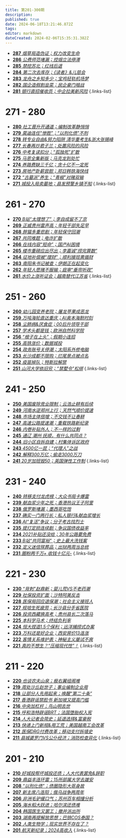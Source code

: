 ```yaml
---
title: 第201-300期
description: 
published: true
date: 2024-06-18T13:21:46.872Z
tags: 
editor: markdown
dateCreated: 2024-02-06T15:35:31.382Z
---
```


<!--# 291 - 300
- [**300** **](./201-300/300.md)
- [**299** **](./201-300/299.md)
- [**298** **](./201-300/298.md)
- [**297** **](./201-300/297.md)
- [**296** **](./201-300/296.md)
- [**295** **](./201-300/295.md)
- [**294** **](./201-300/294.md)
- [**293** **](./201-300/293.md)
- [**292** **](./201-300/292.md)
- [**291** **](./201-300/291.md)
{.links-list}

# 281 - 290
- [**290** **](./201-300/290.md)
- [**289** **](./201-300/289.md)
- [**288** **](./201-300/288.md)-->
- [**287** *烟草局造伪证；权力改变生命*](./201-300/287.md)
- [**286** *公费师范堵漏；控烟立法停滞*](./201-300/286.md)
- [**285** *禁挖苏北；红线后退*](./201-300/285.md)
- [**284** *第二次去库存；《读者》&儿慈会*](./201-300/284.md)
- [**283** *龙舟之乡知多少；宝鸡轻轨机场梦*](./201-300/283.md)
- [**282** *国企造假割韭菜；民企豪门暗战*](./201-300/282.md)
- [**281** *银行直招催收员；中企拉美新风险*](./201-300/281.md)
{.links-list}

# 271 - 280
- [**280** *社工晋升开通道；编制改革静悄悄*](./201-300/280.md)
- [**279** *莫迪连任“惨胜”；“以刑化债”不刑*](./201-300/279.md)
- [**278** *转专业自由&努力陷阱 清华重考生&浙大张锡峰*](./201-300/278.md)
- [**277** *长春再炒君子兰；处置风险的风险*](./201-300/277.md)
- [**276** *中考复读扣分；“孤独死”扩散*](./201-300/276.md)
- [**275** *马恩全集新版；马克龙到处忙*](./201-300/275.md)
- [**274** *养路费缺三千亿；贪十亿不一定死*](./201-300/274.md)
- [**273** *房地产卧薪尝胆；郑日韩铁海快线*](./201-300/273.md)
- [**272** *“古墓派”养生；“青椒”对赌双输*](./201-300/272.md)
- [**271** *城投入局卖墓地；县发预警乡镇不知*](./201-300/271.md)
{.links-list}

# 261 - 270
- [**270** *B站“太理想了”；李自成留不了京*](./201-300/270.md)
- [**269** *正威贵州雷声高；年轻干部失足早*](./201-300/269.md)
- [**268** *胖猫多重悲剧；年轻保守回潮*](./201-300/268.md)
- [**267** *共同难题；电诈扩散*](./201-300/267.md)
- [**266** *在线内容“短命”；国产AI困境*](./201-300/266.md)
- [**265** *楼市重磅应出尽出；李嘉诚“捞完算数”*](./201-300/265.md)
- [**264** *征地补偿被“理财”；顺利接班黄循财*](./201-300/264.md)
- [**263** *南阳朱书记被查；伊朗正在起变化*](./201-300/263.md)
- [**262** *年轻人愿赌不服输；庭审“垂帘听政”*](./201-300/262.md)
- [**261** *水价上涨听证会；越南替代江苏省*](./201-300/261.md)
{.links-list}


# 251 - 260
- [**260** *幼儿园变养老院；屠龙苹果成恶龙*](./201-300/260.md)
- [**259** *万吨海轮直达重庆；AI奥本海默时刻*](./201-300/259.md)
- [**258** *尘肺病&厌食症；00后升领导干部*](./201-300/258.md)
- [**257** *学术头都是钱；欧洲自然科学院*](./201-300/257.md)
- [**256** *“根子在上头”；假期小连招*](./201-300/256.md)
- [**255** *高铁涨价；数据城投*](./201-300/255.md)
- [**254** *政务账号关停潮；太阳系外修电脑*](./201-300/254.md)
- [**253** *长沙成都不限购；烂尾景点被点名*](./201-300/253.md)
- [**252** *疫苗掉队；特斯拉解禁*](./201-300/252.md)
- [**251** *山河大学依旧穷；“禁墅令”松绑*](./201-300/251.md)
{.links-list}

# 241 - 250
- [**250** *美国废除竞业限制；云浩止耕有后续*](./201-300/250.md)
- [**249** *河南水逆郑州上行；天然气顺价提速*](./201-300/249.md)
- [**248** *市场主体倍增；不交钱不让春耕*](./201-300/248.md)
- [**247** *高速公路提速潮；重载铁路新纪录*](./201-300/247.md)
- [**246** *内卷补贴外人；不一样的过剩*](./201-300/246.md)
- [**245** *通辽 潮州 抚顺，有什么共同点？*](./201-300/245.md)
- [**244** *旧小区自拆自建；村集体诉区政府*](./201-300/244.md)
- [**243** *4500亿一昆；“代理人”之战*](./201-300/243.md)
- [**242** *解释300万亿；偷走3000万刀*](./201-300/242.md)
- [**241** *20岁加班毁50；英国弹性工作制*](./201-300/241.md)
{.links-list}

# 231 - 240
- [**240** *转移支付龙虎榜；大众书局卡爆雷*](./201-300/240.md)
- [**239** *献血浆少年之死；香港热议王子阿里*](./201-300/239.md)
- [**238** *俄罗斯堵漏；墨西哥吃饱*](./201-300/238.md)
- [**237** *确实一门两行长；私人银行&献血浆增长*](./201-300/237.md)
- [**236** *AI“复活”争议；分子考古找烈士*](./201-300/236.md)
- [**235** *提灯定损连续剧；争议国债收益率*](./201-300/235.md)
- [**234** *2021补贴还没给；30年公路要免费*](./201-300/234.md)
- [**233** *B站“共同富裕”；史上最大洗钱案*](./201-300/233.md)
- [**232** *定义迷信殡葬品；出狱两周当总统*](./201-300/232.md)
- [**231** *圈粉两千万+ 收钱十亿元-*](./201-300/231.md)
{.links-list}

# 221 - 230
- [**230** *“背刺”赵鼎新；婴儿荒VS不老药潮*](./201-300/230.md)
- [**229** *社保投资扩面；沙特阿美反击*](./201-300/229.md)
- [**228** *医保局回应退保潮；社会主义接班人*](./201-300/228.md)
- [**227** *规培生死疲劳；长沙县分手省医院*](./201-300/227.md)
- [**226** *投资西藏换高考；贵州县长二次落马*](./201-300/226.md)
- [**225** *本科学马术；终结负利率*](./201-300/225.md)
- [**224** *恒大捏造1.5个保利；远洋捕捞式办案*](./201-300/224.md)
- [**223** *万科还是好企业；西安房价13连涨*](./201-300/223.md)
- [**222** *客情关系维护表；神秘主义屡试不爽*](./201-300/222.md)
- [**221** *真的不想生？“压缩现代性”！*](./201-300/221.md)
{.links-list}

# 211 - 220
- [**220** *也谈农夫山泉；极右翼组阁难*](./201-300/220.md)
- [**219** *周处沙丘赵世子；事业编制企业用*](./201-300/219.md)
- [**218** *让部分人先用起来；唤醒“第二十条”*](./201-300/218.md)
- [**217** *香港辟谣禁脸书 新加坡又提高门槛*](./201-300/217.md)
- [**216** *中央加杠杆；鸟山明去世*](./201-300/216.md)
- [**215** *呼和浩特辟谣BRT；法国堕胎权入宪*](./201-300/215.md)
- [**214** *人大记者会简史；延退选择&富豪税*](./201-300/214.md)
- [**213** *快递上门新规&用工荒；美国越南工会改革*](./201-300/213.md)
- [**212** *医保DRG付费改革；移动支付拆墙史*](./201-300/212.md)
- [**211** *县城婆罗门VS公仆经济；消防检查异化*](./201-300/211.md)
{.links-list}

# 201 - 210
- [**210** *好城投帮坏城投还债；人大代表罢免&辞职*](./201-300/210.md)
- [**209** *鼎益丰连环雷；15所部属大学去雄安*](./201-300/209.md)
- [**208** *“以刑化债”；债圈隐形大哥身故*](./201-300/208.md)
- [**207** *新主席八连阳；俄乌战争两周年*](./201-300/207.md)
- [**206** *非洲毛驴缓口气；苏州百车相撞分析*](./201-300/206.md)
- [**205** *海水稻大跃进；哈尔滨还债难*](./201-300/205.md)
- [**204** *韩国医生又罢工；撤并派出所*](./201-300/204.md)
- [**203** *湖南再提解放思想；巴铁COS泰国？*](./201-300/203.md)
- [**202** *人类生物学；现实世界不存在了？*](./201-300/202.md)
- [**201** *航天新纪录；2024高收入*](./201-300/201.md)
{.links-list}
